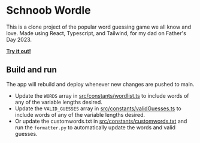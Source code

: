 # Schnoob Wordle

This is a clone project of the popular word guessing game we all know and love. Made using React, Typescript, and Tailwind, for my dad on Father's Day 2023.

[**Try it out!**](https://cnellington.github.io/dadle/)

## Build and run

The app will rebuild and deploy whenever new changes are pushed to main. 
- Update the `WORDS` array in [src/constants/wordlist.ts](src/constants/wordlist.ts) to include words of any of the variable lengths desired.
- Update the `VALID_GUESSES` array in [src/constants/validGuesses.ts](src/constants/validGuesses.ts) to include words of any of the variable lengths desired.
- Or update the customwords.txt in [src/constants/customwords.txt](src/constants/customwords.txt) and run the `formatter.py` to automatically update the words and valid guesses.

